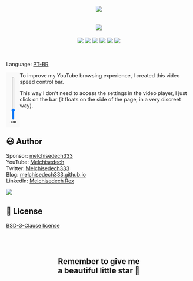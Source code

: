 
<div align='center'>

<img src="images/banner.png" />

</div>

<br>

<p align="center">
    <a href="https://github.com/sponsors/melchisedech333"><img src="https://img.shields.io/badge/sponsor-30363D?style=for-the-badge&logo=GitHub-Sponsors&logoColor=#white" ></a>
    <br><br>
    <img src="https://badgen.net/badge/love level/8 of 10/purple" >
    <img src="https://img.shields.io/github/languages/count/melchisedech333/youtube-speed-toolbar?color=%23f34b7d" >
    <img src="https://img.shields.io/github/languages/top/melchisedech333/youtube-speed-toolbar?color=%23f34b7d" >
    <img src="https://img.shields.io/github/directory-file-count/melchisedech333/youtube-speed-toolbar" >
    <img src="https://img.shields.io/github/repo-size/melchisedech333/youtube-speed-toolbar" >
    <img src="https://img.shields.io/github/license/melchisedech333/youtube-speed-toolbar" >
</p>

<br>

Language: <a href="readme-pt.md">PT-BR</a>

<img src="images/bar.png" align="left" />

To improve my YouTube browsing experience, I created this video speed control bar.

This way I don't need to access the settings in the video player, I just click on the bar (it floats on the side of the page, in a very discreet way).

<br>
<br>

:smiley: Author
---

Sponsor: [melchisedech333](https://github.com/sponsors/melchisedech333)<br>
YouTube: [Melchisedech](https://www.youtube.com/channel/UC4Sh4wxncr5arnydpUfWPKw)<br>
Twitter: [Melchisedech333](https://twitter.com/Melchisedech333)<br>
Blog: [melchisedech333.github.io](https://melchisedech333.github.io/)<br>
LinkedIn: [Melchisedech Rex](https://www.linkedin.com/in/melchisedech-rex-724152235/)

<img src="https://github.com/melchisedech333.png?size=200" height="100" />

<br>

:scroll: License
---

[ BSD-3-Clause license](./license)

<br><br>

<div align="center">

## Remember to give me <br> a beautiful little star :star_struck:

</div>


